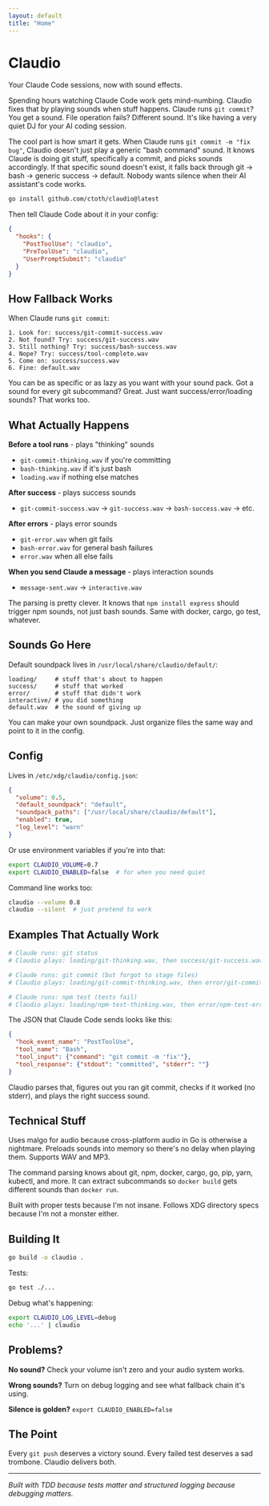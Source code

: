 ```yaml
---
layout: default
title: "Home"
---
```


# Claudio

Your Claude Code sessions, now with sound effects.

Spending hours watching Claude Code work gets mind-numbing. Claudio fixes that by playing sounds when stuff happens. Claude runs `git commit`? You get a sound. File operation fails? Different sound. It's like having a very quiet DJ for your AI coding session.

The cool part is how smart it gets. When Claude runs `git commit -m "fix bug"`, Claudio doesn't just play a generic "bash command" sound. It knows Claude is doing git stuff, specifically a commit, and picks sounds accordingly. If that specific sound doesn't exist, it falls back through git → bash → generic success → default. Nobody wants silence when their AI assistant's code works.

```bash
go install github.com/ctoth/claudio@latest
```

Then tell Claude Code about it in your config:

```json
{
  "hooks": {
    "PostToolUse": "claudio",
    "PreToolUse": "claudio", 
    "UserPromptSubmit": "claudio"
  }
}
```

## How Fallback Works

When Claude runs `git commit`:

```
1. Look for: success/git-commit-success.wav
2. Not found? Try: success/git-success.wav  
3. Still nothing? Try: success/bash-success.wav
4. Nope? Try: success/tool-complete.wav
5. Come on: success/success.wav
6. Fine: default.wav
```

You can be as specific or as lazy as you want with your sound pack. Got a sound for every git subcommand? Great. Just want success/error/loading sounds? That works too.

## What Actually Happens

**Before a tool runs** - plays "thinking" sounds
- `git-commit-thinking.wav` if you're committing
- `bash-thinking.wav` if it's just bash  
- `loading.wav` if nothing else matches

**After success** - plays success sounds
- `git-commit-success.wav` → `git-success.wav` → `bash-success.wav` → etc.

**After errors** - plays error sounds  
- `git-error.wav` when git fails
- `bash-error.wav` for general bash failures
- `error.wav` when all else fails

**When you send Claude a message** - plays interaction sounds
- `message-sent.wav` → `interactive.wav`

The parsing is pretty clever. It knows that `npm install express` should trigger npm sounds, not just bash sounds. Same with docker, cargo, go test, whatever.

## Sounds Go Here

Default soundpack lives in `/usr/local/share/claudio/default/`:

```
loading/     # stuff that's about to happen
success/     # stuff that worked  
error/       # stuff that didn't work
interactive/ # you did something
default.wav  # the sound of giving up
```

You can make your own soundpack. Just organize files the same way and point to it in the config.

## Config

Lives in `/etc/xdg/claudio/config.json`:

```json
{
  "volume": 0.5,
  "default_soundpack": "default", 
  "soundpack_paths": ["/usr/local/share/claudio/default"],
  "enabled": true,
  "log_level": "warn"
}
```

Or use environment variables if you're into that:

```bash
export CLAUDIO_VOLUME=0.7
export CLAUDIO_ENABLED=false  # for when you need quiet
```

Command line works too:
```bash
claudio --volume 0.8
claudio --silent  # just pretend to work
```

## Examples That Actually Work

```bash
# Claude runs: git status
# Claudio plays: loading/git-thinking.wav, then success/git-success.wav

# Claude runs: git commit (but forgot to stage files)
# Claudio plays: loading/git-commit-thinking.wav, then error/git-commit-error.wav

# Claude runs: npm test (tests fail)
# Claudio plays: loading/npm-test-thinking.wav, then error/npm-test-error.wav
```

The JSON that Claude Code sends looks like this:
```json
{
  "hook_event_name": "PostToolUse",
  "tool_name": "Bash", 
  "tool_input": {"command": "git commit -m 'fix'"},
  "tool_response": {"stdout": "committed", "stderr": ""}
}
```

Claudio parses that, figures out you ran git commit, checks if it worked (no stderr), and plays the right success sound.

## Technical Stuff

Uses malgo for audio because cross-platform audio in Go is otherwise a nightmare. Preloads sounds into memory so there's no delay when playing them. Supports WAV and MP3.

The command parsing knows about git, npm, docker, cargo, go, pip, yarn, kubectl, and more. It can extract subcommands so `docker build` gets different sounds than `docker run`.

Built with proper tests because I'm not insane. Follows XDG directory specs because I'm not a monster either.

## Building It

```bash
go build -o claudio .
```

Tests:
```bash
go test ./...
```

Debug what's happening:
```bash
export CLAUDIO_LOG_LEVEL=debug
echo '...' | claudio
```

## Problems?

**No sound?** Check your volume isn't zero and your audio system works.

**Wrong sounds?** Turn on debug logging and see what fallback chain it's using.


**Silence is golden?** `export CLAUDIO_ENABLED=false`

## The Point

Every `git push` deserves a victory sound. Every failed test deserves a sad trombone. Claudio delivers both.

---

*Built with TDD because tests matter and structured logging because debugging matters.*